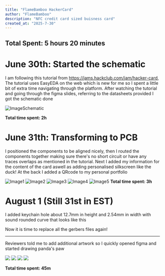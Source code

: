```yaml
---
title: "FlameBamboo HackerCard"
author: "FlameBamboo"
description: "NFC credit card sized buisness card"
created_at: "2025-7-30"
---
```


## Total Spent: 5 hours 20 minutes

# June 30th: Started the schematic

I am following this tutorial from https://jams.hackclub.com/jam/hacker-card, The tutorial uses EasyEDA on the web which is new for me so I spent a little bit of extra time navigating through the platform.
After watching the tutorial and going through the figma slides, referring to the datasheets provided I got the schematic done

![ImageSchematic](https://hc-cdn.hel1.your-objectstorage.com/s/v3/8053d3bb08281929ba7137a4d912aedc6cc1355f_screenshot_2025-07-31_at_2.28.42___pm.png)

**Total time spent: 2h**

# June 31th: Transforming to PCB

I positioned the components to be aligned nicely, then I routed the components together making sure there's no short circuit or have any traces overlaps as mentioned in the tutorial.
Next I added my information for the content of the card aswell as adding personalised silkscreen like the duck! At the back I added a QRcode to my personal portfolio

![Image1](https://hc-cdn.hel1.your-objectstorage.com/s/v3/6c0725a027af97159471b9989c206b5aca294097_screenshot_2025-07-31_at_2.21.31___pm.png)
![Image2](https://hc-cdn.hel1.your-objectstorage.com/s/v3/be56105352abfb70e2f71af3cd11d6714207e6fc_screenshot_2025-07-31_at_2.20.59___pm.png)
![Image3](https://hc-cdn.hel1.your-objectstorage.com/s/v3/68a5149cf619becd867298ddc1494c8fc5c0c707_screenshot_2025-07-31_at_2.20.45___pm.png)
![Image4](https://hc-cdn.hel1.your-objectstorage.com/s/v3/d591ba3c3ca07446303b15dc91067e969477edae_screenshot_2025-07-31_at_1.20.13___pm.png)
![Image5](https://hc-cdn.hel1.your-objectstorage.com/s/v3/340b01831730e8430467a31af9697d8c21182696_screenshot_2025-07-31_at_11.10.27___am.png)
**Total time spent: 3h**

# August 1 (Still 31st in EST)

I added keychain hole about 12.7mm in height and 2.54mm in width with sound rounded curve that looks like this

Now it is time to replace all the gerbers files again!

---

Reviewers told me to add additional artwork so I quickly opened figma and started drawing panda's paw

![](https://hc-cdn.hel1.your-objectstorage.com/s/v3/28ea5cfe7ddc2e407a873e15e91b6321b5917ff1_screenshot_2025-08-01_at_8.31.39___am.png)
![](https://hc-cdn.hel1.your-objectstorage.com/s/v3/be8f56ce13e830d898f7e52f073b8f7e7314dd70_screenshot_2025-08-01_at_8.31.09___am.png)
![](https://hc-cdn.hel1.your-objectstorage.com/s/v3/f525b1ae77870da5b7fff8aba51fb1151f9b8f09_screenshot_2025-08-01_at_8.29.06___am.png)
![](https://hc-cdn.hel1.your-objectstorage.com/s/v3/859182f7e625dced2e9b9e0123faea6aab0bce94_screenshot_2025-08-01_at_8.03.14___am.png)

**Total time spent: 45m**
